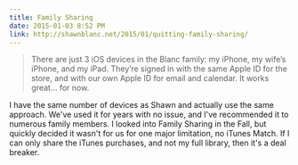 ```yaml
---
title: Family Sharing
date: 2015-01-03 8:52 PM
link: http://shawnblanc.net/2015/01/quitting-family-sharing/
---
```


> There are just 3 iOS devices in the Blanc family: my iPhone, my wife’s iPhone, and my iPad. They’re signed in with the same Apple ID for the store, and with our own Apple ID for email and calendar. It works great… for now.

I have the same number of devices as Shawn and actually use the same approach. We've used it for years with no issue, and I've recommended it to numerous family members. I looked into Family Sharing in the Fall, but quickly decided it wasn't for us for one major limitation, no iTunes Match.  If I can only share the iTunes purchases, and not my full library, then it's a deal breaker.